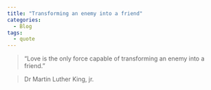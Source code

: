 ```yaml
---
title: "Transforming an enemy into a friend"
categories:
  - Blog
tags:
  - quote
---
```



> “Love is the only force capable of transforming an enemy into a friend.”

> Dr Martin Luther King, jr.

